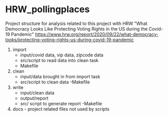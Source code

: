 # HRW_pollingplaces 
Project structure for analysis related to this project with HRW "What Democracy Looks Like
Protecting Voting Rights in the US during the Covid-19 Pandemic"
https://www.hrw.org/report/2020/09/22/what-democracy-looks/protecting-voting-rights-us-during-covid-19-pandemic
<br>
  1. import
      - input/covid data, vip data, zipcode data
      - src/script to read data into clean task
      - Makefile
  2. clean
      - input/data brought in from import task
      - src/script to clean data
	  -Makefile
  3. write
      - input/clean data
	  - output/report
      - src/ script to generate report
	  -Makefile
  4. docs
	- project related files not used by scripts
